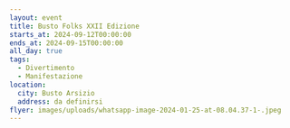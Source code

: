 ```yaml
---
layout: event
title: Busto Folks XXII Edizione
starts_at: 2024-09-12T00:00:00
ends_at: 2024-09-15T00:00:00
all_day: true
tags:
  - Divertimento
  - Manifestazione
location:
  city: Busto Arsizio
  address: da definirsi
flyer: images/uploads/whatsapp-image-2024-01-25-at-08.04.37-1-.jpeg
---
```

